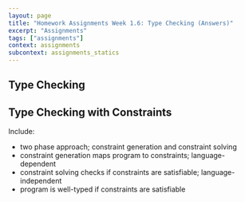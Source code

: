 ```yaml
---
layout: page
title: "Homework Assignments Week 1.6: Type Checking (Answers)"
excerpt: "Assignments"
tags: ["assignments"]
context: assignments
subcontext: assignments_statics
---
```


## Type Checking



## Type Checking with Constraints

Include:

- two phase approach; constraint generation and constraint solving
- constraint generation maps program to constraints; language-dependent
- constraint solving checks if constraints are satisfiable; language-independent
- program is well-typed if constraints are satisfiable
